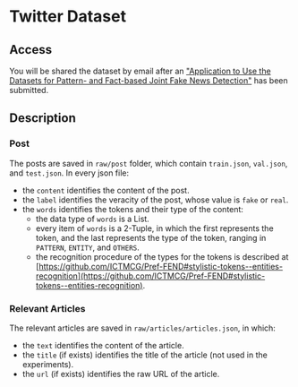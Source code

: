 # Twitter Dataset

## Access

You will be shared the dataset by email after an ["Application to Use the Datasets for Pattern- and Fact-based Joint Fake News Detection"](https://forms.office.com/r/HF00qdb3Zk) has been submitted.

## Description

### Post

The posts are saved in `raw/post` folder, which contain `train.json`, `val.json`, and `test.json`. In every json file:

- the `content` identifies the content of the post.
- the `label` identifies the veracity of the post, whose value is `fake` or `real`.
- the `words` identifies the tokens and their type of the content:
  - the data type of  `words` is a List.
  - every item of `words` is a 2-Tuple, in which the first represents the token, and the last  represents the type of the token, ranging in `PATTERN`, `ENTITY`, and `OTHERS`.
  - the recognition procedure of the types for the tokens is described at [https://github.com/ICTMCG/Pref-FEND#stylistic-tokens--entities-recognition](https://github.com/ICTMCG/Pref-FEND#stylistic-tokens--entities-recognition).

### Relevant Articles

The relevant articles are saved in `raw/articles/articles.json`, in which:

- the `text` identifies the content of the article.
- the `title` (if exists) identifies the title of the article (not used in the experiments).
- the `url` (if exists) identifies the raw URL of the article.